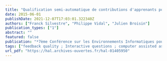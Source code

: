 ```yaml
---
title: "Qualification semi-automatique de contributions d'apprenants pour l'intégration de feedbacks de qualité dans les tests en ligne"
date: 2015-06-01
publishDate: 2021-12-07T17:03:01.322340Z
authors: ["Franck Silvestre", "Philippe Vidal", "Julien Broisin"]
publication_types: ["1"]
abstract: ""
featured: false
publication: "*7ème Conférence sur les Environnements Informatiques pour l'Apprentissage Humain (EIAH 2015)*"
tags: ["feedback quality ; Interactive questions ; computer assisted assessment ; peer assessment ; socio-cognitive conflict. ; Conflit sociocognitif ; Evaluation par les pairs ; Qualité du feedback ; Questions interactives ; Tests informatisés"]
url_pdf: "https://hal.archives-ouvertes.fr/hal-01405950"
---
```


